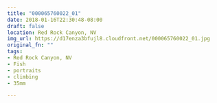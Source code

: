 ```yaml
---
title: "000065760022_01"
date: 2018-01-16T22:30:48-08:00
draft: false
location: Red Rock Canyon, NV
img_url: https://d17enza3bfujl8.cloudfront.net/000065760022_01.jpg
original_fn: ""
tags:
- Red Rock Canyon, NV
- Fish
- portraits
- climbing
- 35mm

---
```

